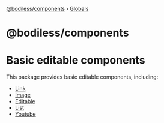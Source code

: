 [@bodiless/components](README.md) › [Globals](globals.md)

# @bodiless/components

# Basic editable components

This package provides basic editable components, including:

- [Link](./Components/Link.md)
- [Image](./Components/Image.md)
- [Editable](./Components/editable.md)
- [List](./Components/List.md)
- [Youtube](./Components/Youtube.md)
